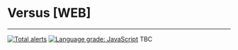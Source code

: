 # Versus [WEB]
---
[![Total alerts](https://img.shields.io/lgtm/alerts/b/football-versus/versus-front-end-web.svg?logo=lgtm&logoWidth=18)](https://lgtm.com/projects/b/football-versus/versus-front-end-web/alerts/)
[![Language grade: JavaScript](https://img.shields.io/lgtm/grade/javascript/b/football-versus/versus-front-end-web.svg?logo=lgtm&logoWidth=18)](https://lgtm.com/projects/b/football-versus/versus-front-end-web/context:javascript)
TBC
